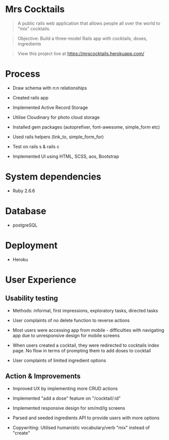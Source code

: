 # Mrs Cocktails

> A public rails web application that allows people all over the world to "mix" cocktails. 

> Objective: Build a three-model Rails app with cocktails, doses, ingredients

> View this project live at https://mrscocktails.herokuapp.com/

# Process

* Draw schema with n:n relationships

* Created rails app

* Implemented Active Record Storage

* Utilise Cloudinary for photo cloud storage

* Installed gem packages (autoprefixer, font-awesome, simple_form etc)

* Used rails helpers (link_to, simple_form_for)

* Test on rails s & rails c

* Implemented UI using HTML, SCSS, aos, Bootstrap

# System dependencies

* Ruby 2.6.6

# Database 

* postgreSQL

# Deployment

* Heroku

# User Experience

## Usability testing

* Methods: informal, first impressions, exploratory tasks, directed tasks

* User complaints of no delete function to reverse actions

* Most users were accessing app from mobile - difficulties with navigating app due to unresponsive design for mobile screens

* When users created a cocktail, they were redirected to cocktails index page. No flow in terms of prompting them to add doses to cocktail

* User complaints of limited ingredient options

## Action & Improvements

* Improved UX by implementing more CRUD actions

* Implemented "add a dose" feature on "/cocktail/:id"

* Implemented responsive design for sm/md/lg screens

* Parsed and seeded ingredients API to provide users with more options

* Copywriting: Utilised humanistic vocabulary/verb "mix" instead of "create"
